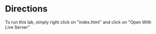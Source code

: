 # Directions

To run this lab, simply right click on "index.html" and click 
on "Open With Live Server"